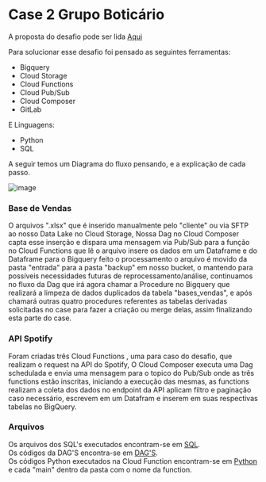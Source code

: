 # Case 2 Grupo Boticário
A proposta do desafio pode ser lida [Aqui](https://github.com/Vipio/case-victor-piovesan/blob/main/Case%20Engenharia%20de%20Dados%20-%20Grupo%20Botic%C3%A1rio.pdf)

Para solucionar esse desafio foi pensado as seguintes ferramentas:

  - Bigquery
  - Cloud Storage
  - Cloud Functions
  - Cloud Pub/Sub
  - Cloud Composer
  - GitLab

E Linguagens:

  - Python
  - SQL

A seguir temos um Diagrama do fluxo pensando, e a explicação de cada passo.

![image](https://github.com/Vipio/case-victor-piovesan/assets/24757502/b063c7a3-d9f5-499d-988c-8c72f894a4e1)


  ### Base de Vendas
  O arquivos ".xlsx" que é inserido manualmente pelo "cliente" ou via SFTP ao nosso Data Lake no Cloud Storage, Nossa Dag no Cloud Composer capta esse inserção e dispara uma mensagem via Pub/Sub para a função no Cloud Functions que lê o arquivo insere os dados em um Dataframe e do Dataframe para o Bigquery feito o processamento o arquivo é movido da pasta "entrada" para a pasta "backup" em nosso bucket, o mantendo para possíveis necessidades futuras de reprocessamento/análise, continuamos no fluxo da Dag que irá agora chamar a Procedure no Bigquery que realizará a limpeza de dados duplicados da tabela "bases_vendas", e após chamará outras quatro procedures referentes as tabelas derivadas solicitadas no case para fazer a criação ou merge delas, assim finalizando esta parte do case.

  ### API Spotify
  Foram criadas três Cloud Functions , uma para caso do desafio, que realizam o request na API do Spotify, O Cloud Composer executa uma Dag schedulada e envia uma mensagem para o topico do Pub/Sub onde as três functions estão inscritas, iniciando a execução das mesmas, as functions realizam a coleta dos dados no endpoint da API aplicam filtro e paginação caso necessário, escrevem em um Datafram e inserem em suas respectivas tabelas no BigQuery.

  ### Arquivos
  Os arquivos dos SQL's executados encontram-se em [SQL](https://github.com/Vipio/case-victor-piovesan/tree/main/SQL). <br>
  Os códigos da DAG'S encontra-se em [DAG'S](https://github.com/Vipio/case-victor-piovesan/tree/main/Dags). <br>
  Os códigos Python executados na Cloud Function encontram-se em [Python](https://github.com/Vipio/case-victor-piovesan/tree/main/Python) e cada "main" dentro da pasta com o nome da function.
